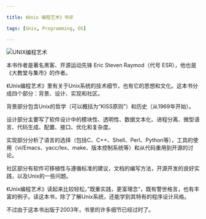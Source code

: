 ```yaml
---

title: 《Unix 编程艺术》书评

tags: [Unix, Programming, OS]

---
```


![UNIX编程艺术](https://img1.doubanio.com/view/subject/s/public/s1631790.jpg)

本书作者是著名黑客、开源运动先锋 Eric Steven Raymod（代号 ESR），他也是《大教堂与集市》的作者。

《Unix编程艺术》里有关于Unix系统的技术细节，也有它的思想和文化。这本书分成四个部分：背景、设计、实现和社区。

背景部分包含Unix的哲学（可以概括为“KISS原则”）和历史（从1969年开始）。

设计部分主要写了软件设计中的模块性、透明性、数据文本化、进程分离、微型语言、代码生成、配置、接口、优化和复杂度。

实现部分分析了语言的选择（包括C、C++、Shell、Perl、Python等），工具的使用（vi/Emacs、yacc/lex、make、版本控制系统等）和从代码重用到开源的讨论。

社区部分有软件可移植性与遵循标准的建议，文档的编写方法，开源开发的良好实践，以及Unix的一些问题。


《Unix编程艺术》读起来比较轻松，”既重实践，更富理念“，既有警世格言，也有丰富的例子。读这本书，除了了解Unix系统，还能学到其特有的程序设计风格。

不过由于这本书出版于2003年，书里的许多细节已经过时了。

